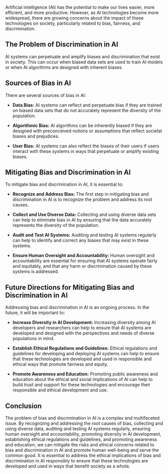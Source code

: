 
Artificial intelligence (AI) has the potential to make our lives easier, more efficient, and more productive. However, as AI technologies become more widespread, there are growing concerns about the impact of these technologies on society, particularly related to bias, fairness, and discrimination.

The Problem of Discrimination in AI
-----------------------------------

AI systems can perpetuate and amplify biases and discrimination that exist in society. This can occur when biased data sets are used to train AI models or when AI algorithms are designed with inherent biases.

Sources of Bias in AI
---------------------

There are several sources of bias in AI:

* **Data Bias:** AI systems can reflect and perpetuate bias if they are trained on biased data sets that do not accurately represent the diversity of the population.

* **Algorithmic Bias:** AI algorithms can be inherently biased if they are designed with preconceived notions or assumptions that reflect societal biases and prejudices.

* **User Bias:** AI systems can also reflect the biases of their users if users interact with these systems in ways that perpetuate or amplify existing biases.

Mitigating Bias and Discrimination in AI
----------------------------------------

To mitigate bias and discrimination in AI, it is essential to:

* **Recognize and Address Bias:** The first step in mitigating bias and discrimination in AI is to recognize the problem and address its root causes.

* **Collect and Use Diverse Data:** Collecting and using diverse data sets can help to eliminate bias in AI by ensuring that the data accurately represents the diversity of the population.

* **Audit and Test AI Systems:** Auditing and testing AI systems regularly can help to identify and correct any biases that may exist in these systems.

* **Ensure Human Oversight and Accountability:** Human oversight and accountability are essential for ensuring that AI systems operate fairly and equitably, and that any harm or discrimination caused by these systems is addressed.

Future Directions for Mitigating Bias and Discrimination in AI
--------------------------------------------------------------

Addressing bias and discrimination in AI is an ongoing process. In the future, it will be important to:

* **Increase Diversity in AI Development:** Increasing diversity among AI developers and researchers can help to ensure that AI systems are developed and designed with the perspectives and needs of diverse populations in mind.

* **Establish Ethical Regulations and Guidelines:** Ethical regulations and guidelines for developing and deploying AI systems can help to ensure that these technologies are developed and used in responsible and ethical ways that promote fairness and equity.

* **Promote Awareness and Education:** Promoting public awareness and education about the ethical and social implications of AI can help to build trust and support for these technologies and encourage their responsible and ethical development and use.

Conclusion
----------

The problem of bias and discrimination in AI is a complex and multifaceted issue. By recognizing and addressing the root causes of bias, collecting and using diverse data, auditing and testing AI systems regularly, ensuring human oversight and accountability, promoting diversity in AI development, establishing ethical regulations and guidelines, and promoting awareness and education, we can mitigate the risks and ethical concerns related to bias and discrimination in AI and promote human well-being and serve the common good. It is essential to address the ethical implications of bias and discrimination in AI responsibly to ensure that these technologies are developed and used in ways that benefit society as a whole.
